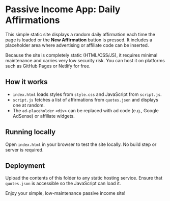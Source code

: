 # Passive Income App: Daily Affirmations

This simple static site displays a random daily affirmation each time the page is loaded or the **New Affirmation** button is pressed. It includes a placeholder area where advertising or affiliate code can be inserted.

Because the site is completely static (HTML/CSS/JS), it requires minimal maintenance and carries very low security risk. You can host it on platforms such as GitHub Pages or Netlify for free.

## How it works

- `index.html` loads styles from `style.css` and JavaScript from `script.js`.
- `script.js` fetches a list of affirmations from `quotes.json` and displays one at random.
- The `ad-placeholder` `<div>` can be replaced with ad code (e.g., Google AdSense) or affiliate widgets.

## Running locally

Open `index.html` in your browser to test the site locally. No build step or server is required.

## Deployment

Upload the contents of this folder to any static hosting service. Ensure that `quotes.json` is accessible so the JavaScript can load it.

Enjoy your simple, low-maintenance passive income site!
